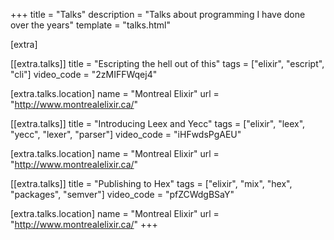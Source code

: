 +++
title = "Talks"
description = "Talks about programming I have done over the years"
template = "talks.html"

[extra]

[[extra.talks]]
title = "Escripting the hell out of this"
tags = ["elixir", "escript", "cli"]
video_code = "2zMIFFWqej4"

[extra.talks.location]
name = "Montreal Elixir"
url = "http://www.montrealelixir.ca/"

[[extra.talks]]
title = "Introducing Leex and Yecc"
tags = ["elixir", "leex", "yecc", "lexer", "parser"]
video_code = "iHFwdsPgAEU"

[extra.talks.location]
name = "Montreal Elixir"
url = "http://www.montrealelixir.ca/"

[[extra.talks]]
title = "Publishing to Hex"
tags = ["elixir", "mix", "hex", "packages", "semver"]
video_code = "pfZCWdgBSaY"

[extra.talks.location]
name = "Montreal Elixir"
url = "http://www.montrealelixir.ca/"
+++


